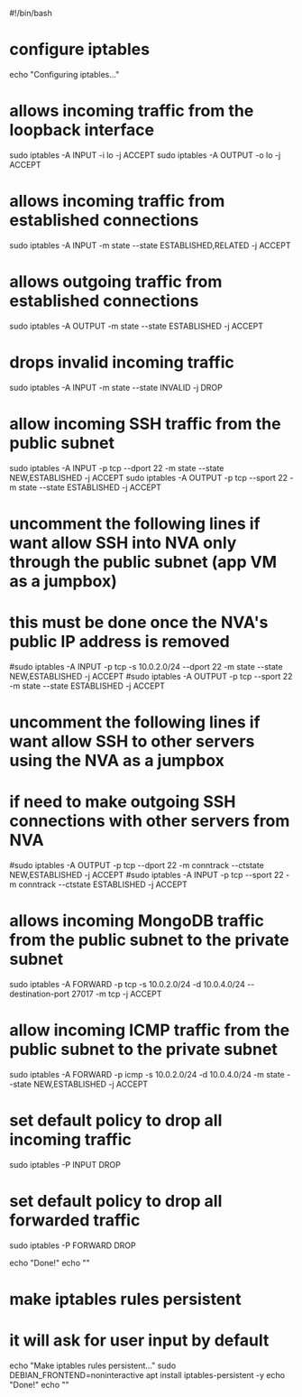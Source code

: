 #!/bin/bash
 
# configure iptables
 
echo "Configuring iptables..."
 
# allows incoming traffic from the loopback interface
sudo iptables -A INPUT -i lo -j ACCEPT
sudo iptables -A OUTPUT -o lo -j ACCEPT
 
# allows incoming traffic from established connections
sudo iptables -A INPUT -m state --state ESTABLISHED,RELATED -j ACCEPT
 
# allows outgoing traffic from established connections
sudo iptables -A OUTPUT -m state --state ESTABLISHED -j ACCEPT
 
# drops invalid incoming traffic
sudo iptables -A INPUT -m state --state INVALID -j DROP
 
# allow incoming SSH traffic from the public subnet
sudo iptables -A INPUT -p tcp --dport 22 -m state --state NEW,ESTABLISHED -j ACCEPT
sudo iptables -A OUTPUT -p tcp --sport 22 -m state --state ESTABLISHED -j ACCEPT
 
# uncomment the following lines if want allow SSH into NVA only through the public subnet (app VM as a jumpbox)
# this must be done once the NVA's public IP address is removed
#sudo iptables -A INPUT -p tcp -s 10.0.2.0/24 --dport 22 -m state --state NEW,ESTABLISHED -j ACCEPT
#sudo iptables -A OUTPUT -p tcp --sport 22 -m state --state ESTABLISHED -j ACCEPT
 
# uncomment the following lines if want allow SSH to other servers using the NVA as a jumpbox
# if need to make outgoing SSH connections with other servers from NVA
#sudo iptables -A OUTPUT -p tcp --dport 22 -m conntrack --ctstate NEW,ESTABLISHED -j ACCEPT
#sudo iptables -A INPUT -p tcp --sport 22 -m conntrack --ctstate ESTABLISHED -j ACCEPT
 
# allows incoming MongoDB traffic from the public subnet to the private subnet
sudo iptables -A FORWARD -p tcp -s 10.0.2.0/24 -d 10.0.4.0/24 --destination-port 27017 -m tcp -j ACCEPT
 
# allow incoming ICMP traffic from the public subnet to the private subnet
sudo iptables -A FORWARD -p icmp -s 10.0.2.0/24 -d 10.0.4.0/24 -m state --state NEW,ESTABLISHED -j ACCEPT
 
# set default policy to drop all incoming traffic
sudo iptables -P INPUT DROP
 
# set default policy to drop all forwarded traffic
sudo iptables -P FORWARD DROP
 
echo "Done!"
echo ""
 
# make iptables rules persistent
# it will ask for user input by default
 
echo "Make iptables rules persistent..."
sudo DEBIAN_FRONTEND=noninteractive apt install iptables-persistent -y
echo "Done!"
echo ""

